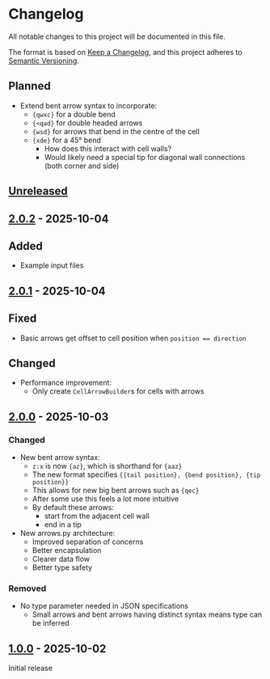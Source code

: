# Changelog

All notable changes to this project will be documented in this file.

The format is based on [Keep a Changelog](https://keepachangelog.com/en/1.1.0/),
and this project adheres to [Semantic Versioning](https://semver.org/spec/v2.0.0.html).

## Planned

- Extend bent arrow syntax to incorporate:
  - `{qwxc}` for a double bend
  - `{<qad}` for double headed arrows
  - `{wsd}` for arrows that bend in the centre of the cell
  - `{xde}` for a 45° bend
    - How does this interact with cell walls?
    - Would likely need a special tip for diagonal wall connections (both corner and side)

## [Unreleased]

## [2.0.2] - 2025-10-04

## Added

- Example input files

## [2.0.1] - 2025-10-04

## Fixed

- Basic arrows get offset to cell position when `position == direction`

## Changed

- Performance improvement:
  - Only create `CellArrowBuilder`s for cells with arrows

## [2.0.0] - 2025-10-03

### Changed

- New bent arrow syntax:
  - `z:x` is now `{az}`, which is shorthand for `{aaz}`
  - The new format specifies `{{tail position}, {bend position}, {tip position}}`
  - This allows for new big bent arrows such as `{qec}`
  - After some use this feels a lot more intuitive
  - By default these arrows:
    - start from the adjacent cell wall
    - end in a tip
- New arrows.py architecture:
  - Improved separation of concerns
  - Better encapsulation
  - Clearer data flow
  - Better type safety

### Removed

- No type parameter needed in JSON specifications
  - Small arrows and bent arrows having distinct syntax means type can be inferred

## [1.0.0] - 2025-10-02

Initial release

[unreleased]: https://github.com/rich-27/sudoku-maker-arrow-generator/compare/v2.0.2...HEAD
[2.0.2]: https://github.com/rich-27/sudoku-maker-arrow-generator/compare/v2.0.1...v2.0.2
[2.0.1]: https://github.com/rich-27/sudoku-maker-arrow-generator/compare/v2.0.0...v2.0.1
[2.0.0]: https://github.com/rich-27/sudoku-maker-arrow-generator/compare/v1.0.0...v2.0.0
[1.0.0]: https://github.com/rich-27/sudoku-maker-arrow-generator/releases/tag/v1.0.0